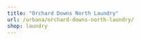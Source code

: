 ```yaml
---
title: "Orchard Downs North Laundry"
url: /urbana/orchard-downs-north-laundry/
shop: laundry
---
```


